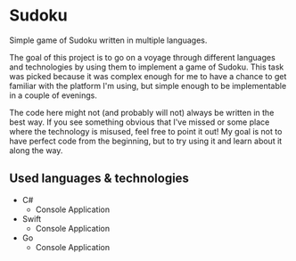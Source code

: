# Sudoku
 Simple game of Sudoku written in multiple languages.

The goal of this project is to go on a voyage through different languages and technologies by using them to implement a game of Sudoku. This task was picked because it was complex enough for me to have a chance to get familiar with the platform I'm using, but simple enough to be implementable in a couple of evenings.

The code here might not (and probably will not) always be written in the best way. If you see something obvious that I've missed or some place where the technology is misused, feel free to point it out! My goal is not to have perfect code from the beginning, but to try using it and learn about it along the way.

## Used languages & technologies

- C#
    - Console Application
- Swift
    - Console Application
- Go
    - Console Application